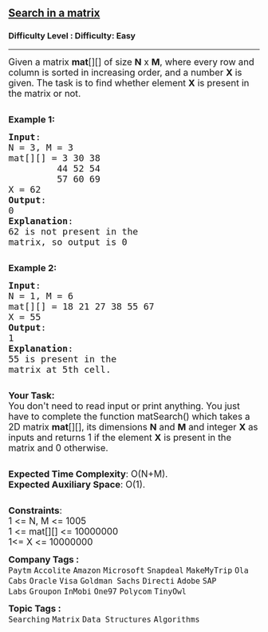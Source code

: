 <h2><a href="https://www.geeksforgeeks.org/problems/search-in-a-matrix17201720/1?page=1&category=Matrix,DFS,BFS,Backtracking&sortBy=submissions">Search in a matrix</a></h2><h3>Difficulty Level : Difficulty: Easy</h3><hr><div class="problems_problem_content__Xm_eO"><p><span style="font-size:18px">Given a matrix <strong>mat</strong>[][] of size <strong>N</strong>&nbsp;x&nbsp;<strong>M</strong>, where every row and column is sorted in increasing order, and a number <strong>X</strong> is given. The task is to find whether element <strong>X</strong> is present in the matrix or not.</span></p>

<p><br>
<span style="font-size:18px"><strong>Example 1:</strong></span></p>

<pre><span style="font-size:18px"><strong>Input</strong>:
N = 3, M = 3
mat[][] = 3 30 38 
         44 52 54 
         57 60 69
X = 62
<strong>Output</strong>:
0
<strong>Explanation</strong>:
62 is not present in the
matrix, so output is 0</span></pre>

<p><br>
<span style="font-size:18px"><strong>Example 2:</strong></span></p>

<pre><span style="font-size:18px"><strong>Input</strong>:
N = 1, M = 6
mat[][]<strong> </strong>= 18 21 27 38 55 67
X = 55
<strong>Output</strong>:
1
<strong>Explanation</strong>:
55 is present in the
matrix at 5th cell.</span></pre>

<p><br>
<span style="font-size:18px"><strong>Your Task:</strong><br>
You don't need to read input or print anything. You just have to complete the function&nbsp;matSearch()&nbsp;which takes a 2D matrix&nbsp;<strong>mat</strong>[][],&nbsp;its dimensions <strong>N</strong> and <strong>M</strong> and integer <strong>X</strong> as inputs and returns 1 if the element <strong>X</strong> is present in the matrix and 0 otherwise.</span></p>

<p><br>
<span style="font-size:18px"><strong>Expected Time Complexity</strong>:&nbsp;O(N+M).<br>
<strong>Expected Auxiliary Space</strong>:&nbsp;O(1).</span></p>

<p><br>
<span style="font-size:18px"><strong>Constraints</strong>:<br>
1 &lt;= N, M &lt;= 1005<br>
1 &lt;= mat[][] &lt;= 10000000<br>
1&lt;= X &lt;= 10000000</span></p>
</div><p><span style=font-size:18px><strong>Company Tags : </strong><br><code>Paytm</code>&nbsp;<code>Accolite</code>&nbsp;<code>Amazon</code>&nbsp;<code>Microsoft</code>&nbsp;<code>Snapdeal</code>&nbsp;<code>MakeMyTrip</code>&nbsp;<code>Ola Cabs</code>&nbsp;<code>Oracle</code>&nbsp;<code>Visa</code>&nbsp;<code>Goldman Sachs</code>&nbsp;<code>Directi</code>&nbsp;<code>Adobe</code>&nbsp;<code>SAP Labs</code>&nbsp;<code>Groupon</code>&nbsp;<code>InMobi</code>&nbsp;<code>One97</code>&nbsp;<code>Polycom</code>&nbsp;<code>TinyOwl</code>&nbsp;<br><p><span style=font-size:18px><strong>Topic Tags : </strong><br><code>Searching</code>&nbsp;<code>Matrix</code>&nbsp;<code>Data Structures</code>&nbsp;<code>Algorithms</code>&nbsp;